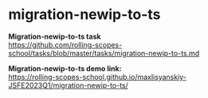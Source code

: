# migration-newip-to-ts

**Migration-newip-to-ts task**  
https://github.com/rolling-scopes-school/tasks/blob/master/tasks/migration-newip-to-ts.md

**Migration-newip-to-ts demo link:**  
https://rolling-scopes-school.github.io/maxlisyanskiy-JSFE2023Q1/migration-newip-to-ts/